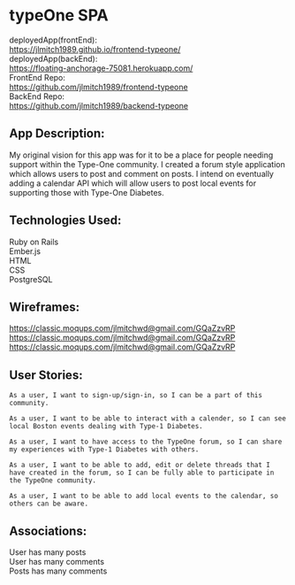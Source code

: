 # typeOne SPA

deployedApp(frontEnd): <br>
  https://jlmitch1989.github.io/frontend-typeone/ <br>
deployedApp(backEnd): <br>
  https://floating-anchorage-75081.herokuapp.com/ <br>
FrontEnd Repo: <br>
  https://github.com/jlmitch1989/frontend-typeone <br>
BackEnd Repo: <br>
  https://github.com/jlmitch1989/backend-typeone

## App Description:
My original vision for this app was for it to be a place for people needing
support within the Type-One community. I created a forum style application which
allows users to post and comment on posts. I intend on eventually adding a calendar
API which will allow users to post local events for supporting those with Type-One
Diabetes.

## Technologies Used:
Ruby on Rails <br>
Ember.js <br>
HTML <br>
CSS <br>
PostgreSQL


## Wireframes:
https://classic.moqups.com/jlmitchwd@gmail.com/GQaZzvRP <br>
https://classic.moqups.com/jlmitchwd@gmail.com/GQaZzvRP <br>
https://classic.moqups.com/jlmitchwd@gmail.com/GQaZzvRP

## User Stories:
	As a user, I want to sign-up/sign-in, so I can be a part of this community.

	As a user, I want to be able to interact with a calender, so I can see local Boston events dealing with Type-1 Diabetes.

	As a user, I want to have access to the TypeOne forum, so I can share my experiences with Type-1 Diabetes with others.

	As a user, I want to be able to add, edit or delete threads that I have created in the forum, so I can be fully able to participate in the TypeOne community.

	As a user, I want to be able to add local events to the calendar, so others can be aware.


## Associations:
User has many posts <br>
User has many comments <br>
Posts has many comments
